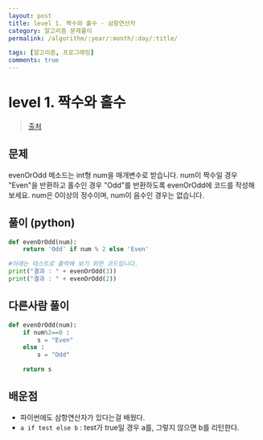 ```yaml
---
layout: post
title: level 1. 짝수와 홀수 - 삼항연산자
category: 알고리즘 문제풀이
permalink: /algorithm/:year/:month/:day/:title/

tags: [알고리즘, 프로그래밍]
comments: true
---
```

# level 1. 짝수와 홀수
> [출처](http://tryhelloworld.co.kr/challenge_codes/121)

## 문제
evenOrOdd 메소드는 int형 num을 매개변수로 받습니다.
num이 짝수일 경우 "Even"을 반환하고 홀수인 경우 "Odd"를 반환하도록 evenOrOdd에 코드를 작성해 보세요.
num은 0이상의 정수이며, num이 음수인 경우는 없습니다.

## 풀이 (python)

```python
def evenOrOdd(num):
	return 'Odd' if num % 2 else 'Even'

#아래는 테스트로 출력해 보기 위한 코드입니다.
print("결과 : " + evenOrOdd(3))
print("결과 : " + evenOrOdd(2))
```

## 다른사람 풀이

```python
def evenOrOdd(num):
    if num%2==0 :
        s = "Even"
    else :
        s = "Odd"

    return s
```

## 배운점
- 파이썬에도 삼항연산자가 있다는걸 배웠다.
- `a if test else b` : test가 true일 경우 a를, 그렇지 않으면 b를 리턴한다.
